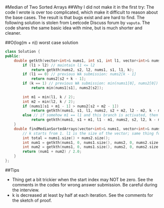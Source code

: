 #Median of Two Sorted Arrays
##Why I did not make it in the first try:
The code I wrote is over too complicated, which make it difficult to reason about the base cases. The result is that bugs exist and are hard to find. The following solution is stolen from Leetcode Discuss forum by `vaputa`. The code shares the same basic idea with mine, but is much shorter and cleaner.


##O(log(m + n)) worst case solution
```C++
class Solution {
public:
    double getkth(vector<int>& nums1, int s1, int l1, vector<int>& nums2, int s2, int l2, int k) {
        if (l1 > l2) // maintain l1 <= l2
            return getkth(nums2, s2, l2, nums1, s1, l1, k);
        if (l1 == 0) // previous WA submission: nums2[k - 1]
            return nums2[s2 + k - 1];
        if (k == 1) // previous WA submission: min(nums1[0], nums2[0])
            return min(nums1[s1], nums2[s2]);
            
        int m1 = min(l1, k / 2);
        int m2 = min(l2, k / 2);
        if (nums1[s1 + m1 - 1] > nums2[s2 + m2 - 1])
            return getkth(nums1, s1, l1, nums2, s2 + m2, l2 - m2, k - m2);
        else // if somehow m1 == l1 and this branch is activated, then the size of nums1 becomes 0
            return getkth(nums1, s1 + m1, l1 - m1, nums2, s2, l2, k - m1);
    }
    double findMedianSortedArrays(vector<int>& nums1, vector<int>& nums2) {
        // k starts from 1. l1 is the size of the vector; same thing for l2.
        int total = nums1.size() + nums2.size();
        int num1 = getkth(nums1, 0, nums1.size(), nums2, 0, nums2.size(), (total + 1) / 2);
        int num2 = getkth(nums1, 0, nums1.size(), nums2, 0, nums2.size(), (total + 2) / 2);
        return (num1 + num2) / 2.0;
    }
};
```

##Tips
- Thing get a bit trickier when the start index may NOT be zero. See the comments in the codes for wrong answer submission. Be careful during the interview.
- k is decreased at least by half at each iteration. See the comments for the sketch of proof.
